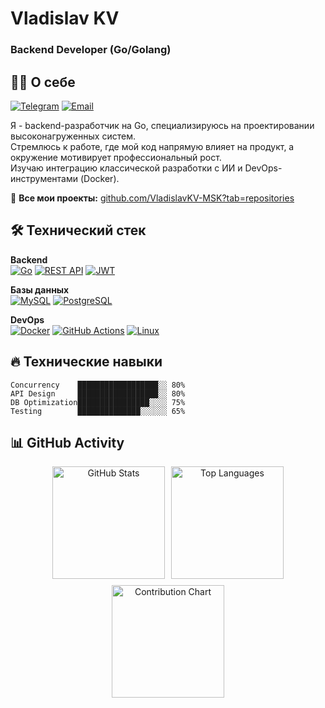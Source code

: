 # Vladislav KV
### Backend Developer (Go/Golang)

## 👨‍💻 О себе  
[![Telegram](https://img.shields.io/badge/Telegram-26A5E4?style=flat&logo=telegram&logoColor=white)](https://t.me/vladislavKV97)
[![Email](https://img.shields.io/badge/Email-D14836?style=flat&logo=gmail&logoColor=white)](mailto:vladcrylov@yandex.ru)


Я - backend-разработчик на Go, специализируюсь на проектировании высоконагруженных систем.  
Стремлюсь к работе, где мой код напрямую влияет на продукт, а окружение мотивирует профессиональный рост.  
Изучаю интеграцию классической разработки с ИИ и DevOps-инструментами (Docker).  

🔎 **Все мои проекты:** [github.com/VladislavKV-MSK?tab=repositories](https://github.com/VladislavKV-MSK?tab=repositories)

## 🛠 Технический стек

**Backend**  
[![Go](https://img.shields.io/badge/Go-00ADD8?style=for-the-badge&logo=go&logoColor=white)](https://golang.org)
[![REST API](https://img.shields.io/badge/REST_API-FF6F61?style=for-the-badge&logo=curl&logoColor=white)](https://en.wikipedia.org/wiki/REST)
[![JWT](https://img.shields.io/badge/JWT-000000?style=for-the-badge&logo=jsonwebtokens&logoColor=white)](https://jwt.io)

**Базы данных**  
[![MySQL](https://img.shields.io/badge/MySQL-4479A1?style=for-the-badge&logo=mysql&logoColor=white)](https://mysql.com)
[![PostgreSQL](https://img.shields.io/badge/PostgreSQL-4169E1?style=for-the-badge&logo=postgresql&logoColor=white)](https://postgresql.org)

**DevOps**  
[![Docker](https://img.shields.io/badge/Docker-2496ED?style=for-the-badge&logo=docker&logoColor=white)](https://docker.com)
[![GitHub Actions](https://img.shields.io/badge/GitHub_Actions-2088FF?style=for-the-badge&logo=githubactions&logoColor=white)](https://github.com/features/actions)
[![Linux](https://img.shields.io/badge/Linux-FCC624?style=for-the-badge&logo=linux&logoColor=black)](https://linux.org)

## 🔥 Технические навыки
```text
Concurrency    ██████████████████░░ 80%
API Design     ██████████████████░░ 80%
DB Optimization████████████████░░░░ 75%
Testing        ██████████████░░░░░░ 65%
```

## 📊 GitHub Activity  

<div align="center" style="display: flex; flex-wrap: wrap; gap: 10px; justify-content: center;">
  <img src="https://github-readme-stats.vercel.app/api?username=VladislavKV-MSK&show_icons=true&theme=radical" alt="GitHub Stats" style="height: 180px;"/>
  <img src="https://github-readme-stats.vercel.app/api/top-langs/?username=VladislavKV-MSK&layout=compact&theme=radical" alt="Top Languages" style="height: 180px;"/>
  <img src="https://ghchart.rshah.org/VladislavKV-MSK" alt="Contribution Chart" style="height: 180px;"/>
</div>
